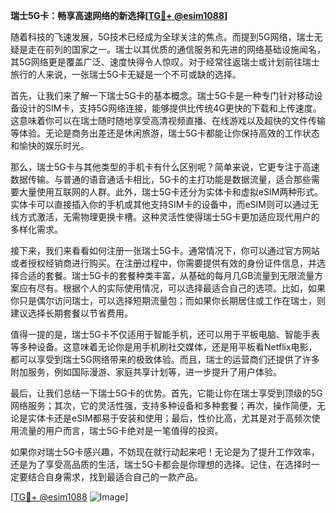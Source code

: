 **瑞士5G卡：畅享高速网络的新选择[[TG💪+ @esim1088](https://t.me/s/esim1088)]**

随着科技的飞速发展，5G技术已经成为全球关注的焦点。而提到5G网络，瑞士无疑是走在前列的国家之一。瑞士以其优质的通信服务和先进的网络基础设施闻名，其5G网络更是覆盖广泛、速度快得令人惊叹。对于经常往返瑞士或计划前往瑞士旅行的人来说，一张瑞士5G卡无疑是一个不可或缺的选择。

首先，让我们来了解一下瑞士5G卡的基本概念。瑞士5G卡是一种专门针对移动设备设计的SIM卡，支持5G网络连接，能够提供比传统4G更快的下载和上传速度。这意味着你可以在瑞士随时随地享受高清视频直播、在线游戏以及超快的文件传输等体验。无论是商务出差还是休闲旅游，瑞士5G卡都能让你保持高效的工作状态和愉快的娱乐时光。

那么，瑞士5G卡与其他类型的手机卡有什么区别呢？简单来说，它更专注于高速数据传输。与普通的语音通话卡相比，5G卡的主打功能是数据流量，适合那些需要大量使用互联网的人群。此外，瑞士5G卡还分为实体卡和虚拟eSIM两种形式。实体卡可以直接插入你的手机或其他支持SIM卡的设备中，而eSIM则可以通过无线方式激活，无需物理更换卡槽。这种灵活性使得瑞士5G卡更加适应现代用户的多样化需求。

接下来，我们来看看如何注册一张瑞士5G卡。通常情况下，你可以通过官方网站或者授权经销商进行购买。在注册过程中，你需要提供有效的身份证件信息，并选择合适的套餐。瑞士5G卡的套餐种类丰富，从基础的每月几GB流量到无限流量方案应有尽有。根据个人的实际使用情况，可以选择最适合自己的选项。比如，如果你只是偶尔访问瑞士，可以选择短期流量包；而如果你长期居住或工作在瑞士，则建议选择长期套餐以节省费用。

值得一提的是，瑞士5G卡不仅适用于智能手机，还可以用于平板电脑、智能手表等多种设备。这意味着无论你是用手机刷社交媒体，还是用平板看Netflix电影，都可以享受到瑞士5G网络带来的极致体验。而且，瑞士的运营商们还提供了许多附加服务，例如国际漫游、家庭共享计划等，进一步提升了用户体验。

最后，让我们总结一下瑞士5G卡的优势。首先，它能让你在瑞士享受到顶级的5G网络服务；其次，它的灵活性强，支持多种设备和多种套餐；再次，操作简便，无论是实体卡还是eSIM都易于安装和使用；最后，性价比高，尤其是对于高频次使用流量的用户而言，瑞士5G卡绝对是一笔值得的投资。

如果你对瑞士5G卡感兴趣，不妨现在就行动起来吧！无论是为了提升工作效率，还是为了享受高品质的生活，瑞士5G卡都会是你理想的选择。记住，在选择时一定要结合自身需求，找到最适合自己的一款产品。

[[TG💪+ @esim1088](https://t.me/s/esim1088) ![Image](https://i.postimg.cc/4NQfJmqS/Snipaste-2025-05-13-00-14-12.png)]
